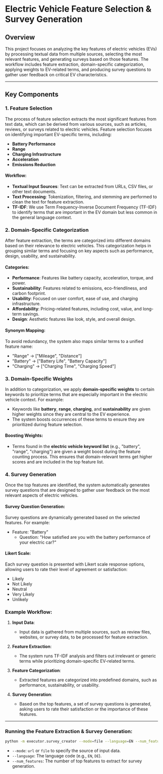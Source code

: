 # Electric Vehicle Feature Selection & Survey Generation

## Overview

This project focuses on analyzing the key features of electric vehicles (EVs) by processing textual data from multiple sources, selecting the most relevant features, and generating surveys based on those features. The workflow includes feature extraction, domain-specific categorization, applying weights to EV-related terms, and producing survey questions to gather user feedback on critical EV characteristics.

---

## Key Components

### 1. **Feature Selection**
The process of feature selection extracts the most significant features from text data, which can be derived from various sources, such as articles, reviews, or surveys related to electric vehicles. Feature selection focuses on identifying important EV-specific terms, including:

- **Battery Performance**
- **Range**
- **Charging Infrastructure**
- **Acceleration**
- **Emissions Reduction**

#### Workflow:

- **Textual Input Sources**: Text can be extracted from URLs, CSV files, or other text documents.
- **Text Processing**: Tokenization, filtering, and stemming are performed to clean the text for feature extraction.
- **TF-IDF**: We use Term Frequency-Inverse Document Frequency (TF-IDF) to identify terms that are important in the EV domain but less common in the general language context.

### 2. **Domain-Specific Categorization**

After feature extraction, the terms are categorized into different domains based on their relevance to electric vehicles. This categorization helps in grouping similar terms and focusing on key aspects such as performance, design, usability, and sustainability. 

#### Categories:

- **Performance**: Features like battery capacity, acceleration, torque, and power.
- **Sustainability**: Features related to emissions, eco-friendliness, and carbon footprint.
- **Usability**: Focused on user comfort, ease of use, and charging infrastructure.
- **Affordability**: Pricing-related features, including cost, value, and long-term savings.
- **Design**: Aesthetic features like look, style, and overall design.

#### Synonym Mapping:
To avoid redundancy, the system also maps similar terms to a unified feature name:
- "Range" → ["Mileage", "Distance"]
- "Battery" → ["Battery Life", "Battery Capacity"]
- "Charging" → ["Charging Time", "Charging Speed"]

### 3. **Domain-Specific Weights**

In addition to categorization, we apply **domain-specific weights** to certain keywords to prioritize terms that are especially important in the electric vehicle context. For example:

- Keywords like **battery**, **range**, **charging**, and **sustainability** are given higher weights since they are central to the EV experience.
- The system boosts occurrences of these terms to ensure they are prioritized during feature selection.

#### Boosting Weights:
- Terms found in the **electric vehicle keyword list** (e.g., "battery", "range", "charging") are given a weight boost during the feature counting process. This ensures that domain-relevant terms get higher scores and are included in the top feature list.

### 4. **Survey Generation**

Once the top features are identified, the system automatically generates survey questions that are designed to gather user feedback on the most relevant aspects of electric vehicles.

#### Survey Question Generation:
Survey questions are dynamically generated based on the selected features. For example:
- Feature: "Battery"
  - Question: "How satisfied are you with the battery performance of your electric car?"

#### Likert Scale:
Each survey question is presented with Likert scale response options, allowing users to rate their level of agreement or satisfaction:
- Likely
- Not Likely
- Neutral
- Very Likely
- Unlikely

### Example Workflow:

1. **Input Data**:
   - Input data is gathered from multiple sources, such as review files, websites, or survey data, to be processed for feature extraction.

2. **Feature Extraction**:
   - The system runs TF-IDF analysis and filters out irrelevant or generic terms while prioritizing domain-specific EV-related terms.

3. **Feature Categorization**:
   - Extracted features are categorized into predefined domains, such as performance, sustainability, or usability.

4. **Survey Generation**:
   - Based on the top features, a set of survey questions is generated, asking users to rate their satisfaction or the importance of these features.

---


### Running the Feature Extraction & Survey Generation:

```bash
python -m executor.survey_creator --mode=file --language=EN --num_features=5

```

- `--mode`: `url` or `file` to specify the source of input data.
- `--language`: The language code (e.g., `EN`, `DE`).
- `--num_features`: The number of top features to extract for survey generation.
